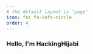 ```yaml
---
# the default layout is 'page'
icon: fas fa-info-circle
order: 4
---
```


### Hello, I'm HackingHijabi
